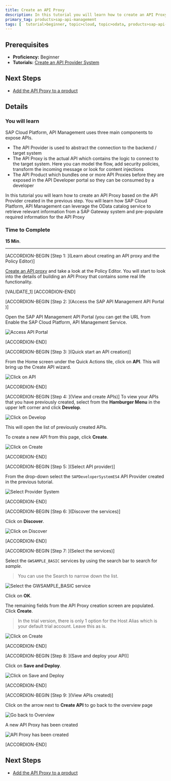 ```yaml
---
title: Create an API Proxy
description: In this tutorial you will learn how to create an API Proxy. You will learn how SAP Cloud Platform, API Management can leverage the OData catalog service to retrieve relevant information from a SAP Gateway system and pre-populate required information for the API Proxy
primary_tag: products>sap-api-management
tags: [  tutorial>beginner, topic>cloud, topic>odata, products>sap-api-management, products>sap-cloud-platform, products>sap-gateway ]
---
```

## Prerequisites  
- **Proficiency:** Beginner
- **Tutorials:**  [Create an API Provider System](https://www.sap.com/developer/tutorials/hcp-apim-create-provider.html)

## Next Steps
- [Add the API Proxy to a product](https://www.sap.com/developer/tutorials/hcp-apim-create-product.html)


## Details
### You will learn  
SAP Cloud Platform, API Management uses three main components to expose APIs.
- The API Provider is used to abstract the connection to the backend / target system
- The API Proxy is the actual API which contains the logic to connect to the target system. Here you can model the flow, add security policies, transform the incoming message or look for content injections
- The API Product which bundles one or more API Proxies before they are exposed in the API Developer portal so they can be consumed by a developer

In this tutorial you will learn how to create an API Proxy based on the API Provider created in the previous step. You will learn how SAP Cloud Platform, API Management can leverage the OData catalog service to retrieve relevant information from a SAP Gateway system and pre-populate required information for the API Proxy

### Time to Complete
**15 Min**.

---

[ACCORDION-BEGIN [Step 1: ](Learn about creating an API proxy and the Policy Editor)]

[Create an API proxy](https://blogs.sap.com/2016/06/22/part-6-overview-of-api-proxy-policies/) and take a look at the Policy Editor. You will start to look into the details of building an API Proxy that contains some real life functionality.

[VALIDATE_1]
[ACCORDION-END]

[ACCORDION-BEGIN [Step 2: ](Access the SAP API Management API Portal )]

Open the SAP API Management API Portal (you can get the URL from Enable the SAP Cloud Platform, API Management Service.

![Access API Portal](01-access_api_portal.png)


[ACCORDION-END]

[ACCORDION-BEGIN [Step 3: ](Quick start an API creation)]

From the Home screen under the Quick Actions tile, click on **API**. This will bring up the Create API wizard.

![Click on API](02-API.png)


[ACCORDION-END]

[ACCORDION-BEGIN [Step 4: ](View and create APIs)]
To view your APIs that you have previously created, select from the **Hamburger Menu** in the upper left corner and click **Develop**.

![Click on Develop](03-manage.png)

This will open the list of previously created APIs.

To create a new API from this page, click **Create**.

![Click on Create](04-CreateAPI.png)


[ACCORDION-END]

[ACCORDION-BEGIN [Step 5: ](Select API provider)]

From the drop-down select the `SAPDeveloperSystemES4` API Provider created in the previous tutorial.

![Select Provider System](05-API_Provider.png)


[ACCORDION-END]

[ACCORDION-BEGIN [Step 6: ](Discover the services)]

Click on **Discover**.

![Click on Discover](06-Discover.png)


[ACCORDION-END]

[ACCORDION-BEGIN [Step 7: ](Select the services)]

Select the `GWSAMPLE_BASIC` services by using the search bar to search for _sample_.

> You can use the Search to narrow down the list.

![Select the GWSAMPLE_BASIC service](07-Sample-OK.png)

Click on **OK**.

The remaining fields from the API Proxy creation screen are populated. Click **Create**.

> In the trial version, there is only 1 option for the Host Alias which is your default trial account. Leave this as is.

![Click on Create](08-Create.png)


[ACCORDION-END]

[ACCORDION-BEGIN [Step 8: ](Save and deploy your API)]

Click on **Save and Deploy**.

![Click on Save and Deploy](09-SaveAndDeploy.png)


[ACCORDION-END]

[ACCORDION-BEGIN [Step 9: ](View APIs created)]

Click on the arrow next to **Create API** to go back to the overview page

![Go back to Overview](10-GoBackToOverview.png)

A new API Proxy has been created

![API Proxy has been created](11-Overview.png)


[ACCORDION-END]


## Next Steps
- [Add the API Proxy to a product](https://www.sap.com/developer/tutorials/hcp-apim-create-product.html)
